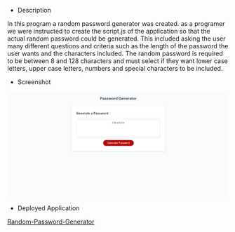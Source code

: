 * Description 

In this program a random password generator was created. as a programer we were instructed to create the script.js of the application so that the actual random password could be generated. This included asking the user many different questions and criteria such as the length of the password the user wants and the characters included. The random password is required to be between 8 and 128 characters and must select if they want lower case letters, upper case letters, numbers and special characters to be included.

* Screenshot 

![Screenshot](/Develop/images/randomPasswordGenerator.PNG)

* Deployed Application 

[Random-Password-Generator](https://tmysterz.github.io/Random-Password-Generator/)